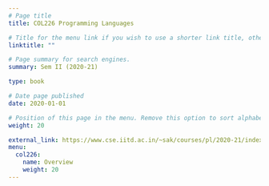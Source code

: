 ```yaml
---
# Page title
title: COL226 Programming Languages

# Title for the menu link if you wish to use a shorter link title, otherwise remove this option.
linktitle: ""

# Page summary for search engines.
summary: Sem II (2020-21)

type: book

# Date page published
date: 2020-01-01

# Position of this page in the menu. Remove this option to sort alphabetically.
weight: 20

external_link: https://www.cse.iitd.ac.in/~sak/courses/pl/2020-21/index.html
menu: 
  col226:
    name: Overview
    weight: 20
---
```

